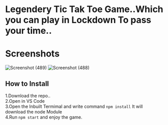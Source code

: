# Legendery Tic Tak Toe Game..Which you can play in Lockdown To pass your time..

# Screenshots

![Screenshot (489)](https://user-images.githubusercontent.com/51481476/95250906-66c04700-0838-11eb-865d-841ba543b248.png)
![Screenshot (488)](https://user-images.githubusercontent.com/51481476/95250865-57d99480-0838-11eb-8e85-43c0ccf9d493.png)


## How to Install
1.Download the repo.. <br>
2.Open in VS Code <br>
3.Open the Inbuilt Termimal and write command `npm install` It will download the node Module <br>
4.Run `npm start` and enjoy the game. <br>


